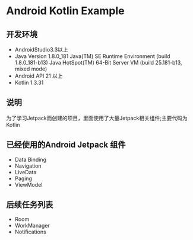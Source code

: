 # Android Kotlin Example

## 开发环境
* AndroidStudio3.3以上
* Java Version 1.8.0_181
Java(TM) SE Runtime Environment (build 1.8.0_181-b13)
Java HotSpot(TM) 64-Bit Server VM (build 25.181-b13, mixed mode)
* Android API 21 以上
* Kotlin 1.3.31

## 说明
为了学习Jetpack而创建的项目，里面使用了大量Jetpack相关组件;主要代码为Kotlin

## 已经使用的Android Jetpack 组件
* Data Binding
* Navigation
* LiveData
* Paging
* ViewModel


## 后续任务列表
* Room
* WorkManager
* Notifications